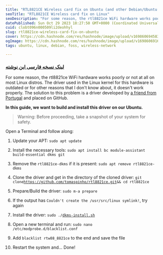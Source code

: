 ```yaml
---
title: "RTL8821CE Wireless card fix on Ubuntu (and other Debian/Ubuntu based distros)"
seoTitle: "RTL8821CE Wireless card fix on Linux"
seoDescription: "For some reason, the rtl8821ce WiFi hardware works poorly or not at all on most Linux distros. In this guide, we want to build and install this driver"
datePublished: Sun Oct 29 2023 18:27:50 GMT+0000 (Coordinated Universal Time)
cuid: clobt096n000509li2deohhyl
slug: rtl8821ce-wireless-card-fix-on-ubuntu
cover: https://cdn.hashnode.com/res/hashnode/image/upload/v1698606945833/60033043-1cd9-4ba0-8e33-b15e2bb48d43.jpeg
ogImage: https://cdn.hashnode.com/res/hashnode/image/upload/v1698606916986/64c8af00-06ed-4b65-8e44-59ef0fb7362d.jpeg
tags: ubuntu, linux, debian, foss, wireless-network

---
```


### [لینک نسخه فارسی این نوشته](https://fa.note.al1almasi.ir/rtl8821ce-wireless-card-fix-on-ubuntu)

For some reason, the rtl8821ce WiFi hardware works poorly or not at all on most Linux distros. The driver used in the Linux kernel for this hardware is outdated or for other reasons that I don't know about, it doesn't work properly. The solution to this problem is a driver developed by [a friend from Portugal](https://github.com/tomaspinho) and placed on GitHub.

**In this guide, we want to build and install this driver on our Ubuntu.**

> Warning: Before proceeding, take a snapshot of your system for safety.

Open a Terminal and follow along:

1. Update your APT: `sudo apt update`
    
2. Install the necessary tools: `sudo apt install bc module-assistant build-essential dkms git`
    
3. Remove the `rtl8821ce-dkms` if it is present: `sudo apt remove rtl8821ce-dkms`
    
4. Clone the driver and get in the directory of the cloned driver: `git clone`[`https://github.com/tomaspinho/rtl8821ce.git`](https://github.com/tomaspinho/rtl8821ce.git)`&& cd rtl8821ce`
    
5. Prepare/Build the driver: `sudo m-a prepare`
    
6. If the output has `Couldn't create the /usr/src/linux symlink!`, try again
    
7. Install the driver: `sudo ./`[`dkms-install.sh`](http://dkms-install.sh)
    
8. Open a new terminal and run: `sudo nano /etc/modprobe.d/blacklist.conf`
    
9. Add `blacklist rtw88_8821ce` to the end and save the file
    
10. Restart the system and... Done!